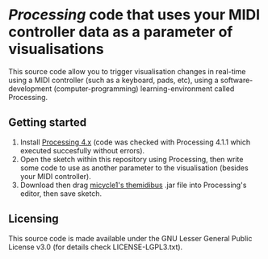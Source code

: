 # _Processing_ code that uses your MIDI controller data as a parameter of visualisations
This source code allow you to trigger visualisation changes in real-time using a MIDI controller (such as a keyboard, pads, etc), using a software-development (computer-programming) learning-environment called Processing.

## Getting started
1. Install [Processing 4.x](https://processing.org/download) (code was checked with Processing 4.1.1 which executed succesfully without errors).
2. Open the sketch within this repository using Processing, then write some code to use as another parameter to the visualisation (besides your MIDI controller).
3. Download then drag [micycle1's themidibus](https://github.com/micycle1/themidibus/releases) .jar file into Processing's editor, then save sketch.

## Licensing
This source code is made available under the GNU Lesser General Public License v3.0 (for details check LICENSE-LGPL3.txt).
